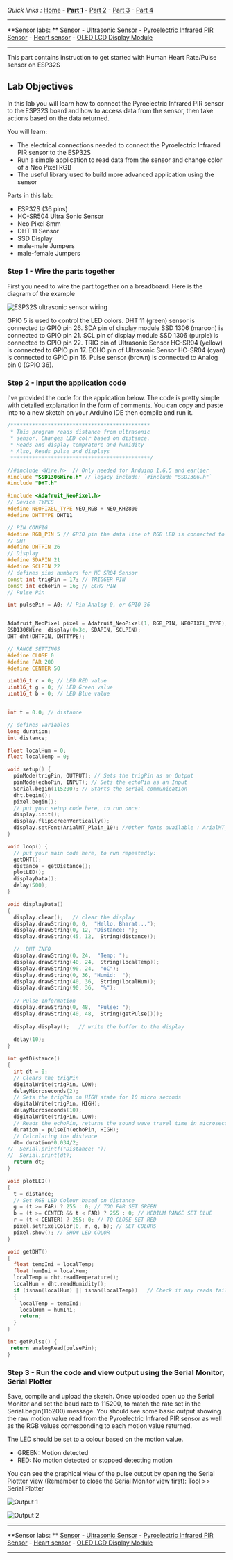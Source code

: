 
*Quick links :*
[Home](/README.md) - [**Part 1**](../part1/README.md) - [Part 2](../part2/README.md) - [Part 3](../part3/README.md) - [Part 4](../part4/README.md)

***
**Sensor labs: ** [Sensor](README.md) - [Ultrasonic Sensor](ESP32S+Neopixel-LED+HC-SR04.md) - [Pyroelectric Infrared PIR Sensor](ESP32S+Neopixel-LED+PIR.md) - [Heart sensor](PULSE+RGB.md) - [OLED LCD Display Module](SSD1306_Display.md)
***

This part contains instruction to get started with Human Heart Rate/Pulse sensor on ESP32S

## Lab Objectives

In this lab you will learn how to connect the Pyroelectric Infrared PIR sensor to the ESP32S board and how to access data from the sensor, then take actions based on the data returned.

You will learn:

- The electrical connections needed to connect the Pyroelectric Infrared PIR sensor to the ESP32S
- Run a simple application to read data from the sensor and change color of a Neo Pixel RGB
- The useful library used to build more advanced application using the sensor

Parts in this lab:

- ESP32S (36 pins)
- HC-SR504 Ultra Sonic Sensor
- Neo Pixel 8mm 
- DHT 11 Sensor
- SSD Display
- male-male Jumpers
- male-female Jumpers

### Step 1 - Wire the parts together

First you need to wire the part together on a breadboard. Here is the diagram of the example

![ESP32S ultrasonic sensor wiring](../images/ESP32S+Pulse+Neopixel-LED+Ultrasonic+DHT11+Display.png)

GPIO 5 is used to control the LED colors. DHT 11 (green) sensor is connected to GPIO pin 26. SDA pin of display module SSD 1306 (maroon) is connected to GPIO pin 21. SCL pin of display module SSD 1306 (purple) is connected to GPIO pin 22. TRIG pin of Ultrasonic Sensor HC-SR04 (yellow) is connected to GPIO pin 17. ECHO pin of Ultrasonic Sensor HC-SR04 (cyan) is connected to GPIO pin 16. Pulse sensor (brown) is connected to Analog pin 0 (GPIO 36).

### Step 2 - Input the application code

I've provided the code for the application below. The code is pretty simple with detailed explanation in the form of comments. You can copy and paste into to a new sketch on your Arduino IDE then compile and run it.


```C++
/*********************************************
 * This program reads distance from ultrasonic
 * sensor. Changes LED colr based on distance.
 * Reads and display temprature and humidity
 * Also, Reads pulse and displays
 *********************************************/

//#include <Wire.h>  // Only needed for Arduino 1.6.5 and earlier
#include "SSD1306Wire.h" // legacy include: `#include "SSD1306.h"`
#include "DHT.h"

#include <Adafruit_NeoPixel.h>
// Device TYPES
#define NEOPIXEL_TYPE NEO_RGB + NEO_KHZ800
#define DHTTYPE DHT11

// PIN CONFIG
#define RGB_PIN 5 // GPIO pin the data line of RGB LED is connected to
// DHT
#define DHTPIN 26
// Display
#define SDAPIN 21
#define SCLPIN 22
// defines pins numbers for HC SR04 Sensor
const int trigPin = 17; // TRIGGER PIN
const int echoPin = 16; // ECHO PIN
// Pulse Pin

int pulsePin = A0; // Pin Analog 0, or GPIO 36


Adafruit_NeoPixel pixel = Adafruit_NeoPixel(1, RGB_PIN, NEOPIXEL_TYPE);
SSD1306Wire  display(0x3c, SDAPIN, SCLPIN);
DHT dht(DHTPIN, DHTTYPE);

// RANGE SETTINGS
#define CLOSE 0
#define FAR 200
#define CENTER 50

uint16_t r = 0; // LED RED value
uint16_t g = 0; // LED Green value
uint16_t b = 0; // LED Blue value


int t = 0.0; // distance

// defines variables
long duration;
int distance;

float localHum = 0;
float localTemp = 0;

void setup() {
  pinMode(trigPin, OUTPUT); // Sets the trigPin as an Output
  pinMode(echoPin, INPUT); // Sets the echoPin as an Input
  Serial.begin(115200); // Starts the serial communication
  dht.begin();
  pixel.begin();
  // put your setup code here, to run once:
  display.init();
  display.flipScreenVertically();
  display.setFont(ArialMT_Plain_10); //Other fonts available : ArialMT_Plain_16; ArialMT_Plain_24; Or to generate custom fonts: http://oleddisplay.squix.ch/
}

void loop() {
  // put your main code here, to run repeatedly:
  getDHT();
  distance = getDistance();
  plotLED();
  displayData();
  delay(500);
}

void displayData()
{
  display.clear();   // clear the display
  display.drawString(0, 0,  "Hello, Bharat...");
  display.drawString(0, 12, "Distance: ");
  display.drawString(45, 12,  String(distance));

  //  DHT INFO
  display.drawString(0, 24,  "Temp: ");
  display.drawString(40, 24,  String(localTemp));
  display.drawString(90, 24,  "oC");
  display.drawString(0, 36, "Humid:  ");
  display.drawString(40, 36,  String(localHum));
  display.drawString(90, 36,  "%");
  
  // Pulse Information
  display.drawString(0, 48,  "Pulse: ");
  display.drawString(40, 48,  String(getPulse()));
  
  display.display();   // write the buffer to the display
  
  delay(10);
}

int getDistance() 
{
  int dt = 0;
  // Clears the trigPin
  digitalWrite(trigPin, LOW);
  delayMicroseconds(2);
  // Sets the trigPin on HIGH state for 10 micro seconds
  digitalWrite(trigPin, HIGH);
  delayMicroseconds(10);
  digitalWrite(trigPin, LOW);
  // Reads the echoPin, returns the sound wave travel time in microseconds
  duration = pulseIn(echoPin, HIGH);
  // Calculating the distance
  dt= duration*0.034/2;
//  Serial.printf("Distance: ");
//  Serial.print(dt);
  return dt;
}

void plotLED()
{
  t = distance;
  // Set RGB LED Colour based on distance
  g = (t >= FAR) ? 255 : 0; // TOO FAR SET GREEN
  b = (t >= CENTER && t < FAR) ? 255 : 0; // MEDIUM RANGE SET BLUE
  r = (t < CENTER) ? 255: 0; // TO CLOSE SET RED
  pixel.setPixelColor(0, r, g, b); // SET COLORS
  pixel.show(); // SHOW LED COLOR
}

void getDHT()
{
  float tempIni = localTemp;
  float humIni = localHum;
  localTemp = dht.readTemperature();
  localHum = dht.readHumidity();
  if (isnan(localHum) || isnan(localTemp))   // Check if any reads failed and exit early (to try again).
  {
    localTemp = tempIni;
    localHum = humIni;
    return;
  }
}

int getPulse() {
 return analogRead(pulsePin);   
}
```

### Step 3 - Run the code and view output using the Serial Monitor, Serial Plotter

Save, compile and upload the sketch.  Once uploaded open up the Serial Monitor and set the baud rate to 115200, to match the rate set in the Serial.begin(115200) message.  You should see some basic output showing the raw motion value read from the Pyroelectric Infrared PIR sensor as well as the RGB values corresponding to each motion value returned.  

The LED should be set to a colour based on the motion value.

- GREEN: Motion detected
- RED: No motion detected or stopped detecting motion

You can see the graphical view of the pulse output by opening the Serial Plottter view (Remember to close the Serial Monitor view first): Tool >> Serial Plotter

![Output 1](../images/ESP32S+Pulse+Neopixel-LED+Ultrasonic+DHT11+Display-output-1.jpg)

![Output 2](../images/ESP32S+Pulse+Neopixel-LED+Ultrasonic+DHT11+Display-output-2.jpg)

***
**Sensor labs: ** [Sensor](README.md) - [Ultrasonic Sensor](ESP32S+Neopixel-LED+HC-SR04.md) - [Pyroelectric Infrared PIR Sensor](ESP32S+Neopixel-LED+PIR.md) - [Heart sensor](PULSE+RGB.md) - [OLED LCD Display Module](SSD1306_Display.md)
***